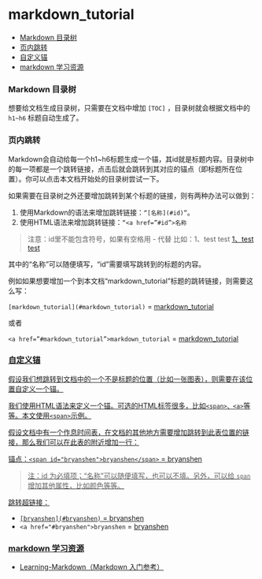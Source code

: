 # markdown_tutorial

- [Markdown 目录树](#Markdown-目录树)
- [页内跳转](#页内跳转)
- [自定义锚](#自定义锚)
- [markdown 学习资源](#markdown-学习资源)

### Markdown 目录树

想要给文档生成目录树，只需要在文档中增加 `[TOC]` ，目录树就会根据文档中的 `h1~h6` 标题自动生成了。

### 页内跳转

Markdown会自动给每一个h1~h6标题生成一个锚，其id就是标题内容。目录树中的每一项都是一个跳转链接，点击后就会跳转到其对应的锚点（即标题所在位置）。你可以点击本文档开始处的目录树尝试一下。

如果需要在目录树之外还要增加跳转到某个标题的链接，则有两种办法可以做到： 
1. 使用Markdown的语法来增加跳转链接：`“[名称](#id)”`。 
2. 使用HTML语法来增加跳转链接：`“<a href=”#id”>名称`

>注意：id里不能包含符号，如果有空格用 - 代替
>比如：1、test test
>[1、test test](#1test-test)

其中的“名称”可以随便填写，“id”需要填写跳转到的标题的内容。

例如如果想要增加一个到本文档“markdown_tutorial”标题的跳转链接，则需要这么写：

`[markdown_tutorial](#markdown_tutorial)` = [markdown_tutorial](#markdown_tutorial)

或者

`<a href=”#markdown_tutorial”>markdown_tutorial` = <a href="#markdown_tutorial">markdown_tutorial

### 自定义锚

假设我们想跳转到文档中的一个不是标题的位置（比如一张图表），则需要在该位置自定义一个锚。

我们使用HTML语法来定义一个锚。可选的HTML标签很多，比如`<span>、<a>`等等。本文使用`<span>`示例。

假设文档中有一个作息时间表，在文档的其他地方需要增加跳转到此表位置的链接，那么我们可以在此表的附近增加一行：

锚点：`<span id="bryanshen">bryanshen</span>` = <span id="bryanshen">bryanshen</span>
>注：id 为必填项；“名称”可以随便填写，也可以不填。另外，可以给 `span` 增加其他属性，比如颜色等等。

跳转超链接：
* `[bryanshen](#bryanshen)` = [bryanshen](#bryanshen)
* `<a href="#bryanshen">bryanshen` = <a href="#bryanshen">bryanshen

### markdown 学习资源
* [Learning-Markdown（Markdown 入门参考）](http://xianbai.me/learn-md/article/syntax/images.html)
